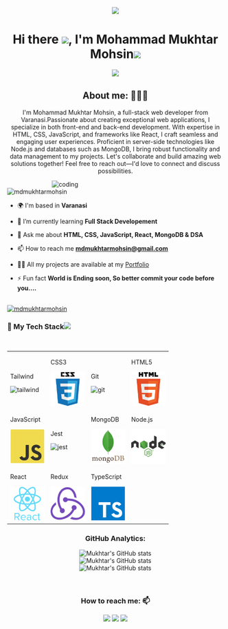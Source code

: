 
<div align="center">
  <img height="300" src="https://user-images.githubusercontent.com/74038190/241765440-80728820-e06b-4f96-9c9e-9df46f0cc0a5.gif"  />
</div>

<h1 align="center">Hi there <img src="https://c.tenor.com/z2xJqhCpneIAAAAM/wave-hand.gif" width="40px">, I'm Mohammad Mukhtar Mohsin<img src="https://img.icons8.com/external-others-cattaleeya-thongsriphong/344/external-Boy-user-with-laptop-color-line-others-cattaleeya-thongsriphong.png"  width="60px" /></h1>
  
<p align="center">
<a align="center" href="https://github.com/mdmukhtarmohsin"><img src="https://readme-typing-svg.herokuapp.com?color=0A88B3&lines=Welcome+to+My+GitHub+Profile!;I'm+a+Full+Stack+Web+Developer." /></a>

<p align="center">
<a align="center" href="https://github.com/mdmukhtarmohsin"></a>
</p>

<h2 align="center">About me: 👨🏽‍💻</h2>
<p align="center"> I'm Mohammad Mukhtar Mohsin, a full-stack web developer from Varanasi.Passionate about creating exceptional web applications, I specialize in both front-end and back-end development.
With expertise in HTML, CSS, JavaScript, and frameworks like React, I craft seamless and engaging user experiences.
Proficient in server-side technologies like Node.js and databases such as MongoDB, I bring robust functionality and data management to my projects.
Let's collaborate and build amazing web solutions together! Feel free to reach out—I'd love to connect and discuss possibilities.</p>


<img align="right" alt="coding" width="400" src="https://user-images.githubusercontent.com/56001279/169039511-a3887a25-f6aa-449c-a269-82372aaa8618.gif"/>

<p align="left"> <img src="https://komarev.com/ghpvc/?username=mdmukhtarmohsin&label=Profile%20views&color=0e75b6&style=flat" alt="mdmukhtarmohsin" /> </p>

- 🌍 I'm based in **Varanasi**

- 🌱 I’m currently learning **Full Stack Developement**

- 💬 Ask me about **HTML, CSS, JavaScript, React, MongoDB & DSA**

- 📫 How to reach me **mdmukhtarmohsin@gmail.com**

- 👨‍💻 All my projects are available at my [Portfolio](https://mdmukhtarmohsin.github.io/)
    
- ⚡ Fun fact **World is Ending soon, So better commit your code before you....**

<br/>
 
<div><a href="https://github.com/ryo-ma/github-profile-trophy"><img src="https://github-profile-trophy.vercel.app/?username=mdmukhtarmohsin&row=2&column=7&margin-w=15&margin-h=15" alt="mdmukhtarmohsin"/></a> </div>

<div align="center">
  <h3 align="left" border="0"> 🚀 My Tech Stack<img src="https://camo.githubusercontent.com/beb64ff21c883e318e4f5db5231c2ba4175705bea1c9249e82a41ab375db4f75/68747470733a2f2f6d65646961322e67697068792e636f6d2f6d656469612f51737347456d706b79454f684243623765312f67697068792e6769663f6369643d656366303565343761306e336769316266716e74716d6f62386739616964316f796a327772336473336d67373030626c267269643d67697068792e676966" width="30"/></h3>
<br>
 <table>
  <tbody>
    <tr>
      <td>
        <p>Tailwind</p>
        <img src="https://cdn.jsdelivr.net/gh/devicons/devicon/icons/tailwindcss/tailwindcss-original-wordmark.svg" alt="tailwind" width="80" height="80"/>
      </td>
      <td>
        <p>CSS3</p>
        <img src="https://raw.githubusercontent.com/devicons/devicon/master/icons/css3/css3-original-wordmark.svg" alt="css3" width="80" height="80"/>
      </td>
      <td>
        <p>Git</p>
        <img src="https://cdn.jsdelivr.net/gh/devicons/devicon/icons/git/git-plain.svg" alt="git" width="80" height="80"/>
      </td>
      <td>
        <p>HTML5</p>
        <img src="https://raw.githubusercontent.com/devicons/devicon/master/icons/html5/html5-original-wordmark.svg" alt="html5" width="80" height="80"/>
      </td>
    </tr>
    <tr>
      <td>
        <p>JavaScript</p>
        <img src="https://raw.githubusercontent.com/devicons/devicon/master/icons/javascript/javascript-original.svg" alt="javascript" width="80" height="80"/>
      </td>
      <td>
        <p>Jest</p>
        <img src="https://www.vectorlogo.zone/logos/jestjsio/jestjsio-icon.svg" alt="jest" width="80" height="80"/>
      </td>
      <td>
        <p>MongoDB</p>
        <img src="https://raw.githubusercontent.com/devicons/devicon/master/icons/mongodb/mongodb-original-wordmark.svg" alt="mongodb" width="80" height="80"/>
      </td>
      <td>
        <p>Node.js</p>
        <img src="https://raw.githubusercontent.com/devicons/devicon/master/icons/nodejs/nodejs-original-wordmark.svg" alt="nodejs" width="80" height="80"/>
      </td>
    </tr>
    <tr>
      <td>
        <p>React</p>
        <img src="https://raw.githubusercontent.com/devicons/devicon/master/icons/react/react-original-wordmark.svg" alt="react" width="80" height="80"/>
      </td>
      <td>
        <p>Redux</p>
        <img src="https://raw.githubusercontent.com/devicons/devicon/master/icons/redux/redux-original.svg" alt="redux" width="80" height="80"/>
      </td>
      <td>
        <p>TypeScript</p>
        <img src="https://raw.githubusercontent.com/devicons/devicon/master/icons/typescript/typescript-original.svg" alt="typescript" width="80" height="80"/>
      </td>
      <td></td>
    </tr>
  </tbody>
</table>
<h3 align="center">GitHub Analytics: </h3>
<div align="center">
  <img src="https://github-readme-stats.vercel.app/api?username=mdmukhtarmohsin&count_private=true&theme=algolia" alt="Mukhtar's GitHub stats" />
</div>
<div align="center">
  <img src="https://github-readme-stats.vercel.app/api/top-langs/?username=mdmukhtarmohsin&langs_count=8&theme=algolia" alt="Mukhtar's GitHub stats" />
</div>
<div align="center">
  <img src="https://github-readme-streak-stats.herokuapp.com/?user=mdmukhtarmohsin" alt="Mukhtar's GitHub stats" />

</div>

<br/>
<br/>
 

<h3 align="center">How to reach me: 📫</h3>
<div align="center" display="flex">
  <a  href="https://www.linkedin.com/in/mohammad-mukhtar-mohsin-42905676/" target="_blank"> <img src="https://img.shields.io/badge/LinkedIn-0077B5?style=for-the-badge&logo=linkedin&logoColor=white" /></a>
  <a  href="mailto: mdmukhtarmohsin@gmail.com" target="_blank"><img src="https://img.shields.io/badge/Gmail-D14836?style=for-the-badge&logo=gmail&logoColor=white" /></a>
  <a  href="https://github.com/mdmukhtarmohsin" target="_blank"><img src="https://img.shields.io/badge/GitHub-100000?style=for-the-badge&logo=github&logoColor=white" /></a>
</div>
 
